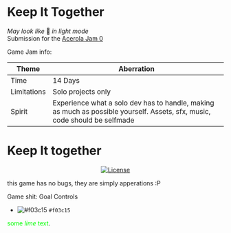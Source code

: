 # Keep It Together
*May look like* 💩 *in light mode* \
Submission for the [Acerola Jam 0](https://itch.io/jam/acerola-jam-0)

Game Jam info:

|Theme|Aberration|
|---|---|
|Time|14 Days|
|Limitations|Solo projects only|
|Spirit|Experience what a solo dev has to handle, making as much as possible yourself. Assets, sfx, music, code should be selfmade|

# Keep It together

<div align="center">
  <a href="https://github.com/Goukart/keep-it-together/blob/main/LICENSE"><img alt="License" src="https://img.shields.io/badge/License-GPLv3-blue"></a>
</div>

this game has no bugs, they are simply apperations :P

Game shit:
Goal
Controls




- ![#f03c15](https://placehold.co/15x15/f03c15/f03c15.png) `#f03c15`

<span style="color:lime">some *lime* text</span>.
